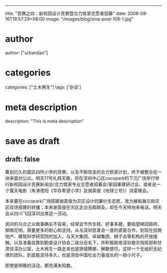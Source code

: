 
---
title: "竞赛之四：新校园设计竞赛暨合力筑家志愿者招募"
date: 2008-08-16T19:57:29+08:00
image: "/images/blog/sina-post-108-1.jpg"
# author
author: ["urbandao"]
# categories
categories: ["土木再生"]
tags: ['杂谈']
# meta description
description: "This is meta description"
# save as draft
draft: false
---

筹划已久的震区四所小学的竞赛，以及不断改变的合力筑家计划，终于被整合在一块来面对公众。明天17号礼拜天晚，将在深圳中心区cocopark的下沉广场举行举行新校园设计竞赛新闻会/合力筑家专业志愿者招募会/家园重建研讨会，或者说一个露天电影（朱涛德阳《华存希望小学》及谢英俊《地球三号》）消夏晚会。

本来要在cocopark广场搭建谢英俊为灾区设计的廉价生态房，改为展板展示和灾区现场搭建的转播；本来谢英俊在灾区走访无暇顾及，却在今天特地来电话，明天会从四川飞回深圳出席这一活动。

民间的乌合之众做事确实不容易，经常会节外生枝、好事多磨，要指望峰回路转、柳暗花明，需要更多的耐心和坚持。从与深圳慈善会一度的紧密合作，到现在招商地产、建筑科学研究院的加入，与天大集团、卓越集团、狮子会等机构的开放接触，以及准备挂靠到勘查设计协会二级分会名下，并积极联络深圳救灾指挥部和甘肃驻深办公室，土木再生一路走来也是狭缝腾挪、解数使尽。这样一个无组织无纪律的团队，到底能坚持多久，也是测验中国社会力量成长的一把小尺子。

即使是明晚的活动，都充满未知数。
